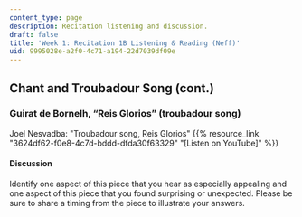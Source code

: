 ```yaml
---
content_type: page
description: Recitation listening and discussion.
draft: false
title: 'Week 1: Recitation 1B Listening & Reading (Neff)'
uid: 9995028e-a2f0-4c71-a194-22d7039df09e
---
```

## Chant and Troubadour Song (cont.)

### Guirat de Bornelh, “Reis Glorios” (troubadour song)

Joel Nesvadba: "Troubadour song, Reis Glorios" {{% resource_link "3624df62-f0e8-4c7d-bddd-dfda30f63329" "\[Listen on YouTube\]" %}}

#### Discussion

Identify one aspect of this piece that you hear as especially appealing and one aspect of this piece that you found surprising or unexpected. Please be sure to share a timing from the piece to illustrate your answers.